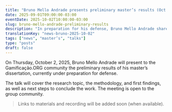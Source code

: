 ```yaml
---
title: "Bruno Mello Andrade presents preliminary master’s results (Oct 2, 2025)"
date: 2025-09-01T09:00:00-03:00
eventDate: 2025-10-02T10:00:00-03:00
slug: bruno-mello-andrade-preliminary-results
description: "In preparation for his defense, Bruno Mello Andrade shares preliminary results with the Gamificação.ORG community."
translationKey: "news-bruno-2025-10-02"
tags: ["news", "master’s", "talks"]
type: "posts"
draft: false
---
```


On Thursday, October 2, 2025, Bruno Mello Andrade will present to the Gamificação.ORG community the preliminary results of his master’s dissertation, currently under preparation for defense.

The talk will cover the research topic, the methodology, and first findings, as well as next steps to conclude the work. The meeting is open to the group community.

> Links to materials and recording will be added soon (when available).
